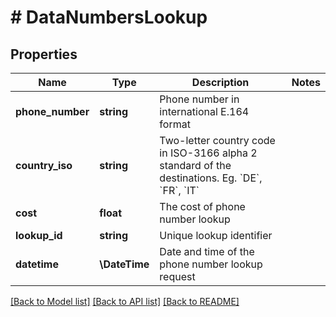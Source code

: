 # # DataNumbersLookup

## Properties

Name | Type | Description | Notes
------------ | ------------- | ------------- | -------------
**phone_number** | **string** | Phone number in international E.164 format |
**country_iso** | **string** | Two-letter country code in ISO-3166 alpha 2 standard of the destinations. Eg. &#x60;DE&#x60;, &#x60;FR&#x60;, &#x60;IT&#x60; |
**cost** | **float** | The cost of phone number lookup |
**lookup_id** | **string** | Unique lookup identifier |
**datetime** | **\DateTime** | Date and time of the phone number lookup request |

[[Back to Model list]](../../README.md#models) [[Back to API list]](../../README.md#endpoints) [[Back to README]](../../README.md)
